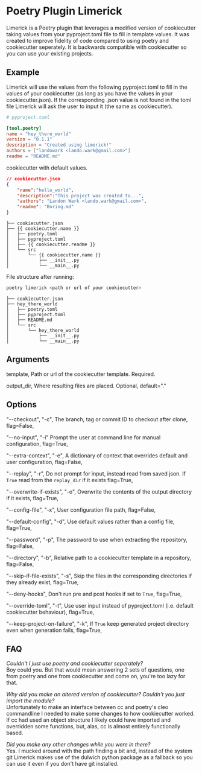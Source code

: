 <h1>Poetry Plugin Limerick</h1>

Limerick is a Poetry plugin that leverages a modified version of cookiecutter taking values from your pyproject.toml file to fill in template values. It was created to improve fidelity of code compared to using poetry and cookiecutter seperately. It is backwards compatible with cookiecutter so you can use your existing projects. 

<h2>Example</h2>

Limerick will use the values from the following pyproject.toml to fill in the values of your cookiecutter (as long as you have the values in your cookiecutter.json). If the corresponding .json value is not found in the toml file Limerick will ask the user to input it (the same as cookiecutter).

```toml
# pyproject.toml

[tool.poetry]
name = "hey_there_world"
version = "0.1.1"
description = "Created using limerick!"
authors = ["landowark <lando.wark@gmail.com>"]
readme = "README.md"
```

cookiecutter with default values.

```json
// cookiecutter.json
{
    "name":"hello_world",
    "description":"This project was created to...",
    "authors": "Landon Wark <lando.wark@gmail.com>",
    "readme": "Boring.md"
}
```
```
├── cookiecutter.json
├── {{ cookiecutter.name }}
│   ├── poetry.toml
│   ├── pyproject.toml
│   ├── {{ cookiecutter.readme }}
│   └── src
│       └── {{ cookiecutter.name }}
│           ├── __init__.py
│           └── __main__.py
```
File structure after running:
```bash
poetry limerick <path or url of your cookiecutter>
```
```
├── cookiecutter.json
├── hey_there_world
│   ├── poetry.toml
│   ├── pyproject.toml
│   ├── README.md
│   └── src
│       └── hey_there_world
│           ├── __init__.py
│           └── __main__.py
```

<h2>Arguments</h2>

template,
    Path or url of the cookiecutter template. Required. 
    
output_dir, 
    Where resulting files are placed. Optional, default="."

<H2>Options</h2>

"--checkout", "-c",
    The branch, tag or commit ID to checkout after clone,
    flag=False,
    
"--no-input", "-i"
    Prompt the user at command line for manual configuration,
    flag=True,

"--extra-context", "-e",
    A dictionary of context that overrides default and user configuration,
    flag=False,
    
"--replay", "-r",
    Do not prompt for input, instead read from saved json. If ``True`` read from the ``replay_dir`` if it exists
    flag=True,
        
"--overwrite-if-exists", "-o",
    Overwrite the contents of the output directory if it exists,
    flag=True,
    
"--config-file", "-x",
    User configuration file path,
    flag=False,

"--default-config", "-d",
    Use default values rather than a config file,
    flag=True,
        
"--password", "-p",
    The password to use when extracting the repository,
    flag=False,
    
"--directory", "-b",
    Relative path to a cookiecutter template in a repository,
    flag=False,            

"--skip-if-file-exists", "-s",
    Skip the files in the corresponding directories if they already exist,
    flag=True,
    
"--deny-hooks", 
    Don't run pre and post hooks if set to `True`,
    flag=True,
    
"--override-toml", "-t",
    Use user input instead of pyproject.toml (i.e. default cookiecutter behaviour),
    flag=True,
    
"--keep-project-on-failure", "-k", 
    If `True` keep generated project directory even when generation fails,
    flag=True,
    

<h2>FAQ</h2>

*Couldn't I just use poetry and cookiecutter seperately?*<br/>
Boy could you. But that would mean answering 2 sets of questions, one from poetry and one from cookiecutter and come on, you're too lazy for that.

*Why did you make an altered version of cookiecutter? Couldn't you just import the module?*<br/>
Unfortunately to make an interface between cc and poetry's cleo commandline I needed to make some changes to how cookiecutter worked. If cc had used an object structure I likely could have imported and overridden some functions, but, alas, cc is almost entirely functionally based.

*Did you make any other changes while you were in there?*<br/>
Yes. I mucked around with the path finding a bit and, instead of the system git Limerick makes use of the dulwich python package as a fallback so you can use it even if you don't have git installed.